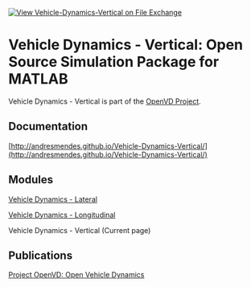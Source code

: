 [![View Vehicle-Dynamics-Vertical on File Exchange](https://www.mathworks.com/matlabcentral/images/matlab-file-exchange.svg)](https://www.mathworks.com/matlabcentral/fileexchange/81943-vehicle-dynamics-vertical)

# Vehicle Dynamics - Vertical: Open Source Simulation Package for MATLAB

Vehicle Dynamics - Vertical is part of the [OpenVD Project](https://github.com/andresmendes/openvd).

## Documentation

[http://andresmendes.github.io/Vehicle-Dynamics-Vertical/](http://andresmendes.github.io/Vehicle-Dynamics-Vertical/)

## Modules

[Vehicle Dynamics - Lateral](https://github.com/andresmendes/Vehicle-Dynamics-Lateral/)

[Vehicle Dynamics - Longitudinal](https://github.com/andresmendes/Vehicle-Dynamics-Longitudinal/)

Vehicle Dynamics - Vertical (Current page)


## Publications

[Project OpenVD: Open Vehicle Dynamics](https://www.researchgate.net/project/OpenVD-Open-Vehicle-Dynamics/)
